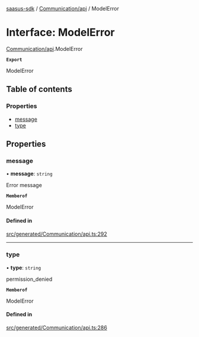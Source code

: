 [saasus-sdk](../README.md) / [Communication/api](../modules/Communication_api.md) / ModelError

# Interface: ModelError

[Communication/api](../modules/Communication_api.md).ModelError

**`Export`**

ModelError

## Table of contents

### Properties

- [message](Communication_api.ModelError.md#message)
- [type](Communication_api.ModelError.md#type)

## Properties

### message

• **message**: `string`

Error message

**`Memberof`**

ModelError

#### Defined in

[src/generated/Communication/api.ts:292](https://github.com/saasus-platform/saasus-sdk-javascript/blob/c6c266c/src/generated/Communication/api.ts#L292)

___

### type

• **type**: `string`

permission_denied

**`Memberof`**

ModelError

#### Defined in

[src/generated/Communication/api.ts:286](https://github.com/saasus-platform/saasus-sdk-javascript/blob/c6c266c/src/generated/Communication/api.ts#L286)
